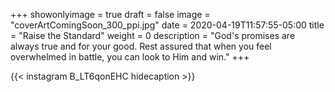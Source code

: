 +++
showonlyimage = true
draft = false
image = "coverArtComingSoon_300_ppi.jpg"
date = 2020-04-19T11:57:55-05:00
title = "Raise the Standard"
weight = 0
description = "God's promises are always true and for your good. Rest assured that when you feel overwhelmed in battle, you can look to Him and win."
+++


{{< instagram B_LT6qonEHC hidecaption >}}